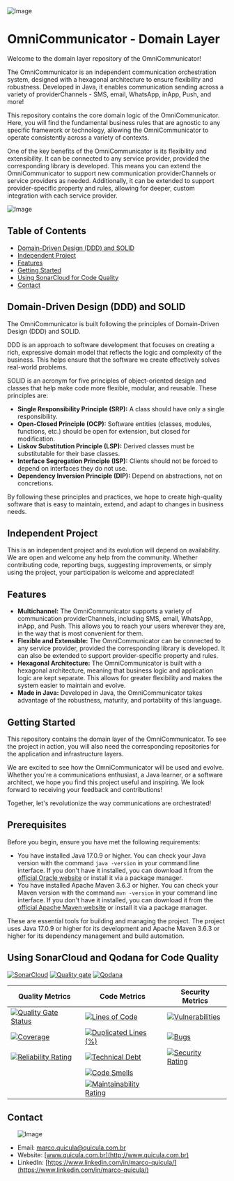 <img src="images/logo_reduzido.png" alt="Image">

# OmniCommunicator - Domain Layer

Welcome to the domain layer repository of the OmniCommunicator!

The OmniCommunicator is an independent communication orchestration system, designed with a hexagonal architecture to ensure flexibility and robustness. Developed in Java, it enables communication sending across a variety of providerChannels - SMS, email, WhatsApp, inApp, Push, and more!

This repository contains the core domain logic of the OmniCommunicator. Here, you will find the fundamental business rules that are agnostic to any specific framework or technology, allowing the OmniCommunicator to operate consistently across a variety of contexts.

One of the key benefits of the OmniCommunicator is its flexibility and extensibility. It can be connected to any service provider, provided the corresponding library is developed. This means you can extend the OmniCommunicator to support new communication providerChannels or service providers as needed. Additionally, it can be extended to support provider-specific property and rules, allowing for deeper, custom integration with each service provider.

<img src="images/imagem_readme_reduzido.png" alt="Image" >

## Table of Contents
- [Domain-Driven Design (DDD) and SOLID](#domain-driven-design-ddd-and-solid)
- [Independent Project](#independent-project)
- [Features](#features)
- [Getting Started](#getting-started)
- [Using SonarCloud for Code Quality](#using-sonarCloud-and-qodana-for-code-quality)
- [Contact](#contact)

## Domain-Driven Design (DDD) and SOLID

The OmniCommunicator is built following the principles of Domain-Driven Design (DDD) and SOLID.

DDD is an approach to software development that focuses on creating a rich, expressive domain model that reflects the logic and complexity of the business. This helps ensure that the software we create effectively solves real-world problems.

SOLID is an acronym for five principles of object-oriented design and classes that help make code more flexible, modular, and reusable. These principles are:

- **Single Responsibility Principle (SRP):** A class should have only a single responsibility.
- **Open-Closed Principle (OCP):** Software entities (classes, modules, functions, etc.) should be open for extension, but closed for modification.
- **Liskov Substitution Principle (LSP):** Derived classes must be substitutable for their base classes.
- **Interface Segregation Principle (ISP):** Clients should not be forced to depend on interfaces they do not use.
- **Dependency Inversion Principle (DIP):** Depend on abstractions, not on concretions.

By following these principles and practices, we hope to create high-quality software that is easy to maintain, extend, and adapt to changes in business needs.

## Independent Project

This is an independent project and its evolution will depend on availability. We are open and welcome any help from the community. Whether contributing code, reporting bugs, suggesting improvements, or simply using the project, your participation is welcome and appreciated!

## Features

- **Multichannel:** The OmniCommunicator supports a variety of communication providerChannels, including SMS, email, WhatsApp, inApp, and Push. This allows you to reach your users wherever they are, in the way that is most convenient for them.
- **Flexible and Extensible:** The OmniCommunicator can be connected to any service provider, provided the corresponding library is developed. It can also be extended to support provider-specific property and rules.
- **Hexagonal Architecture:** The OmniCommunicator is built with a hexagonal architecture, meaning that business logic and application logic are kept separate. This allows for greater flexibility and makes the system easier to maintain and evolve.
- **Made in Java:** Developed in Java, the OmniCommunicator takes advantage of the robustness, maturity, and portability of this language.

## Getting Started

This repository contains the domain layer of the OmniCommunicator. To see the project in action, you will also need the corresponding repositories for the application and infrastructure layers.

We are excited to see how the OmniCommunicator will be used and evolve. Whether you're a communications enthusiast, a Java learner, or a software architect, we hope you find this project useful and inspiring. We look forward to receiving your feedback and contributions!

Together, let's revolutionize the way communications are orchestrated!

## Prerequisites

Before you begin, ensure you have met the following requirements:

- You have installed Java 17.0.9 or higher. You can check your Java version with the command `java -version` in your command line interface. If you don't have it installed, you can download it from the [official Oracle website](https://www.oracle.com/java/technologies/javase-jdk17-downloads.html) or install it via a package manager.
- You have installed Apache Maven 3.6.3 or higher. You can check your Maven version with the command `mvn -version` in your command line interface. If you don't have it installed, you can download it from the [official Apache Maven website](https://maven.apache.org/download.cgi) or install it via a package manager.

These are essential tools for building and managing the project. The project uses Java 17.0.9 or higher for its development and Apache Maven 3.6.3 or higher for its dependency management and build automation.

## Using SonarCloud and Qodana for Code Quality

[![SonarCloud](https://sonarcloud.io/images/project_badges/sonarcloud-white.svg)](https://sonarcloud.io/summary/new_code?id=marco-quicula_omni-communicator-domain-layer) 
[![Quality gate](https://sonarcloud.io/api/project_badges/quality_gate?project=marco-quicula_omni-communicator-domain-layer)](https://sonarcloud.io/summary/new_code?id=marco-quicula_omni-communicator-domain-layer) [![Qodana](https://github.com/my-virtual-hub/omni-comm-domain/actions/workflows/qodana.yml/badge.svg?branch=main)](https://github.com/my-virtual-hub/omni-comm-domain/actions/workflows/qodana.yml) 

| Quality Metrics | Code Metrics | Security Metrics |
|---|---|---|
| [![Quality Gate Status](https://sonarcloud.io/api/project_badges/measure?project=marco-quicula_omni-communicator-domain-layer&metric=alert_status)](https://sonarcloud.io/summary/new_code?id=marco-quicula_omni-communicator-domain-layer) | [![Lines of Code](https://sonarcloud.io/api/project_badges/measure?project=marco-quicula_omni-communicator-domain-layer&metric=ncloc)](https://sonarcloud.io/summary/new_code?id=marco-quicula_omni-communicator-domain-layer) | [![Vulnerabilities](https://sonarcloud.io/api/project_badges/measure?project=marco-quicula_omni-communicator-domain-layer&metric=vulnerabilities)](https://sonarcloud.io/summary/new_code?id=marco-quicula_omni-communicator-domain-layer) |
| [![Coverage](https://sonarcloud.io/api/project_badges/measure?project=marco-quicula_omni-communicator-domain-layer&metric=coverage)](https://sonarcloud.io/summary/new_code?id=marco-quicula_omni-communicator-domain-layer) | [![Duplicated Lines (%)](https://sonarcloud.io/api/project_badges/measure?project=marco-quicula_omni-communicator-domain-layer&metric=duplicated_lines_density)](https://sonarcloud.io/summary/new_code?id=marco-quicula_omni-communicator-domain-layer) | [![Bugs](https://sonarcloud.io/api/project_badges/measure?project=marco-quicula_omni-communicator-domain-layer&metric=bugs)](https://sonarcloud.io/summary/new_code?id=marco-quicula_omni-communicator-domain-layer) |
| [![Reliability Rating](https://sonarcloud.io/api/project_badges/measure?project=marco-quicula_omni-communicator-domain-layer&metric=reliability_rating)](https://sonarcloud.io/summary/new_code?id=marco-quicula_omni-communicator-domain-layer) | [![Technical Debt](https://sonarcloud.io/api/project_badges/measure?project=marco-quicula_omni-communicator-domain-layer&metric=sqale_index)](https://sonarcloud.io/summary/new_code?id=marco-quicula_omni-communicator-domain-layer) | [![Security Rating](https://sonarcloud.io/api/project_badges/measure?project=marco-quicula_omni-communicator-domain-layer&metric=security_rating)](https://sonarcloud.io/summary/new_code?id=marco-quicula_omni-communicator-domain-layer) |
| | [![Code Smells](https://sonarcloud.io/api/project_badges/measure?project=marco-quicula_omni-communicator-domain-layer&metric=code_smells)](https://sonarcloud.io/summary/new_code?id=marco-quicula_omni-communicator-domain-layer) | |
| | [![Maintainability Rating](https://sonarcloud.io/api/project_badges/measure?project=marco-quicula_omni-communicator-domain-layer&metric=sqale_rating)](https://sonarcloud.io/summary/new_code?id=marco-quicula_omni-communicator-domain-layer) | |

## Contact

<ul>
  <img src="images/marco.png" alt="Image">
</ul>

- Email: [marco.quicula@quicula.com.br](mailto:marco.quicula@quicula.com.br)
- Website: [www.quicula.com.br](http://www.quicula.com.br)
- LinkedIn: [https://www.linkedin.com/in/marco-quicula/](https://www.linkedin.com/in/marco-quicula/)